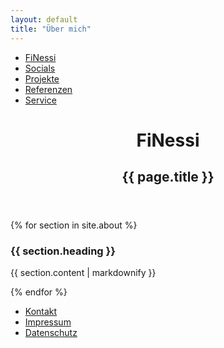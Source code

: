 ```yaml
---
layout: default
title: "Über mich"
---
```

<nav>
	<ul class="flex flex-wrap items-center mb-4">
	    <li>
		<a href="#" class="mr-4 hover:underline md:mr-6 ">FiNessi</a>
	    </li>
	    <li>
		<a href="#" class="mr-4 hover:underline md:mr-6">Socials</a>
	    </li>
	    <li>
		<a href="#" class="mr-4 hover:underline md:mr-6 ">Projekte</a>
	    </li>
	    <li>
		<a href="#" class="mr-4 hover:underline md:mr-6">Referenzen</a>
	    </li>
	    <li>
		<a href="#" class="mr-4 hover:underline md:mr-6">Service</a>
	    </li>
	</ul>
</nav>

<header class="py-12 max-w-xl mx-auto text-center">
  <h1 class="text-4xl mb-8">
      FiNessi
  </h1>
  <h2 class="text-2xl">{{ page.title }}</h2>
</header>
<main class="bg-repeat" style="background-image: url({{ "/assets/images/background.png" | relative_url }})">
	<div class="max-w-4xl mx-auto bg-white px-4">
		{% for section in site.about %}
			<section class="mt-4 p-4 even:bg-black even:text-white">
				<h3 class="text-xl mb-2">{{ section.heading }}</h3>
				<p>{{ section.content | markdownify }}</p>
			</section>
		{% endfor %} 
	</div>
</main>
<footer class="mt-4">
	<nav>   
		<ul class="flex flex-wrap justify-center items-center mb-4">
		    <li>
			<a href="#" class="mr-4 hover:underline md:mr-6 ">Kontakt</a>
		    </li>
		    <li>
			<a href="#" class="mr-4 hover:underline md:mr-6">Impressum</a>
		    </li>
		    <li>
			<a href="#" class="mr-4 hover:underline md:mr-6">Datenschutz</a>
		    </li>
		</ul>
	</nav>  

</footer>
